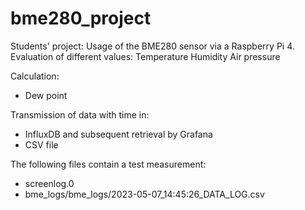# bme280_project
Students' project:
Usage of the BME280 sensor via a Raspberry Pi 4.
Evaluation of different values:
Temperature
Humidity
Air pressure

Calculation:
- Dew point

Transmission of data with time in:
- InfluxDB and subsequent retrieval by Grafana
- CSV file

The following files contain a test measurement:
- screenlog.0
- bme_logs/bme_logs/2023-05-07_14:45:26_DATA_LOG.csv
